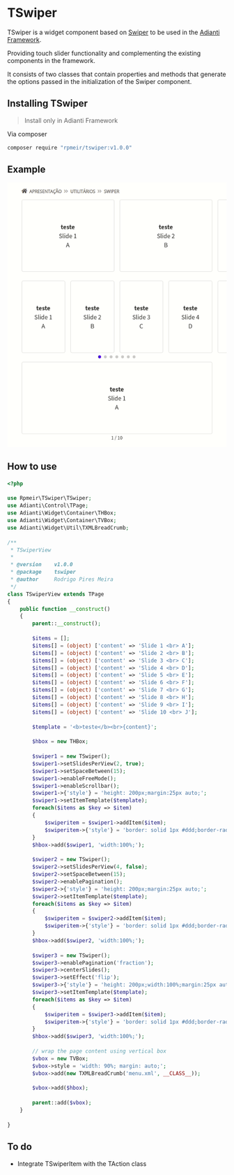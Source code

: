 # TSwiper

TSwiper is a widget component based on [Swiper](https://swiperjs.com/) to be used in the [Adianti Framework](https://www.adianti.com.br/framework).

Providing touch slider functionality and complementing the existing components in the framework.

It consists of two classes that contain properties and methods that generate the options passed in the initialization of the Swiper component.

## Installing TSwiper
> Install only in Adianti Framework

Via composer

```bash
composer require "rpmeir/tswiper:v1.0.0"
```

## Example

<img src="https://raw.githubusercontent.com/rpmeir/tswiper/main/assets/tswiper-example.gif">

## How to use
```php
<?php

use Rpmeir\TSwiper\TSwiper;
use Adianti\Control\TPage;
use Adianti\Widget\Container\THBox;
use Adianti\Widget\Container\TVBox;
use Adianti\Widget\Util\TXMLBreadCrumb;

/**
 * TSwiperView
 *
 * @version    v1.0.0
 * @package    tswiper
 * @author     Rodrigo Pires Meira
 */
class TSwiperView extends TPage
{
	public function __construct()
	{
		parent::__construct();

        $items = [];
        $items[] = (object) ['content' => 'Slide 1 <br> A'];
        $items[] = (object) ['content' => 'Slide 2 <br> B'];
        $items[] = (object) ['content' => 'Slide 3 <br> C'];
        $items[] = (object) ['content' => 'Slide 4 <br> D'];
        $items[] = (object) ['content' => 'Slide 5 <br> E'];
        $items[] = (object) ['content' => 'Slide 6 <br> F'];
        $items[] = (object) ['content' => 'Slide 7 <br> G'];
        $items[] = (object) ['content' => 'Slide 8 <br> H'];
        $items[] = (object) ['content' => 'Slide 9 <br> I'];
        $items[] = (object) ['content' => 'Slide 10 <br> J'];

        $template = '<b>teste</b><br>{content}';

        $hbox = new THBox;
		
		$swiper1 = new TSwiper();
        $swiper1->setSlidesPerView(2, true);
        $swiper1->setSpaceBetween(15);
        $swiper1->enableFreeMode();
        $swiper1->enableScrollbar();
        $swiper1->{'style'} = 'height: 200px;margin:25px auto;';
        $swiper1->setItemTemplate($template);
        foreach($items as $key => $item)
        {
            $swiperitem = $swiper1->addItem($item);
            $swiperitem->{'style'} = 'border: solid 1px #ddd;border-radius: 4px';
        }
        $hbox->add($swiper1, 'width:100%;');
		
		$swiper2 = new TSwiper();
        $swiper2->setSlidesPerView(4, false);
        $swiper2->setSpaceBetween(15);
        $swiper2->enablePagination();
        $swiper2->{'style'} = 'height: 200px;margin:25px auto;';
        $swiper2->setItemTemplate($template);
        foreach($items as $key => $item)
        {
            $swiperitem = $swiper2->addItem($item);
            $swiperitem->{'style'} = 'border: solid 1px #ddd;border-radius: 4px';
        }
        $hbox->add($swiper2, 'width:100%;');
		
		$swiper3 = new TSwiper();
        $swiper3->enablePagination('fraction');
        $swiper3->centerSlides();
        $swiper3->setEffect('flip');
        $swiper3->{'style'} = 'height: 200px;width:100%;margin:25px auto;';
        $swiper3->setItemTemplate($template);
        foreach($items as $key => $item)
        {
            $swiperitem = $swiper3->addItem($item);
            $swiperitem->{'style'} = 'border: solid 1px #ddd;border-radius: 4px';
        }
        $hbox->add($swiper3, 'width:100%;');

        // wrap the page content using vertical box
        $vbox = new TVBox;
        $vbox->style = 'width: 90%; margin: auto;';
        $vbox->add(new TXMLBreadCrumb('menu.xml', __CLASS__));

        $vbox->add($hbox);

        parent::add($vbox);
	}
    
}

```

## To do
* Integrate TSwiperItem with the TAction class
